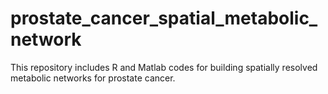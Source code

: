 # prostate_cancer_spatial_metabolic_network
This repository includes R and Matlab codes for building spatially resolved metabolic networks for prostate cancer. 
